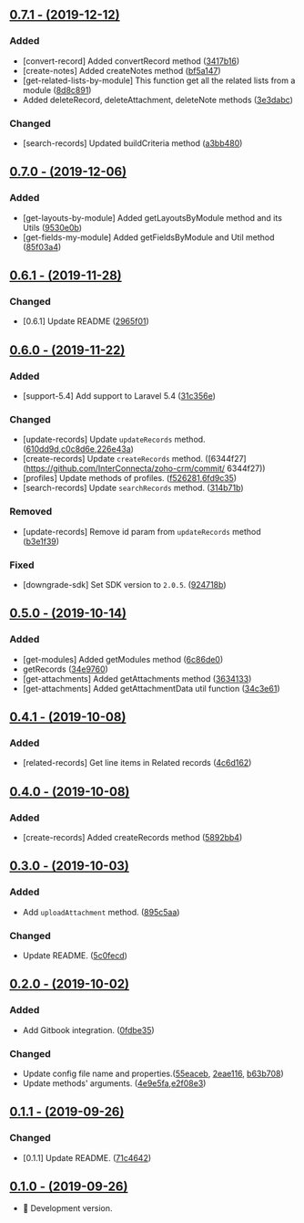 ## [0.7.1 - (2019-12-12)](https://github.com/InterConnecta/zoho-crm/compare/0.7.0...0.7.1)

### Added
- [convert-record] Added convertRecord method ([3417b16](https://github.com/InterConnecta/zoho-crm/commit/3417b16))
- [create-notes] Added createNotes method ([bf5a147](https://github.com/InterConnecta/zoho-crm/commit/bf5a147))
- [get-related-lists-by-module] This function get all the related lists from a module ([8d8c891](https://github.com/InterConnecta/zoho-crm/commit/8d8c891))
- Added deleteRecord, deleteAttachment, deleteNote methods ([3e3dabc](https://github.com/InterConnecta/zoho-crm/commit/3e3dabc))
### Changed
- [search-records] Updated buildCriteria method ([a3bb480](https://github.com/InterConnecta/zoho-crm/commit/a3bb480))


## [0.7.0 - (2019-12-06)](https://github.com/InterConnecta/zoho-crm/compare/0.6.1...0.7.0)

### Added
  - [get-layouts-by-module] Added getLayoutsByModule method and its Utils ([9530e0b](https://github.com/InterConnecta/zoho-crm/commit/9530e0b))
  - [get-fields-my-module] Added getFieldsByModule and Util method ([85f03a4](https://github.com/InterConnecta/zoho-crm/commit/85f03a4))

## [0.6.1 - (2019-11-28)](https://github.com/InterConnecta/zoho-crm/compare/0.6.0...0.6.1)

### Changed
- [0.6.1] Update README ([2965f01](https://github.com/InterConnecta/zoho-crm/commit/2965f01))


## [0.6.0 - (2019-11-22)](https://github.com/InterConnecta/zoho-crm/compare/0.5.0...0.6.0)

### Added
  - [support-5.4] Add support to Laravel 5.4 ([31c356e](https://github.com/InterConnecta/zoho-crm/commit/31c356e))
### Changed
- [update-records] Update `updateRecords` method. ([610dd9d](https://github.com/InterConnecta/zoho-crm/commit/610dd9d),[c0c8d6e](https://github.com/InterConnecta/zoho-crm/commit/c0c8d6e),[226e43a](https://github.com/InterConnecta/zoho-crm/commit/226e43a))
- [create-records] Update `createRecords` method. ([6344f27](https://github.com/InterConnecta/zoho-crm/commit/
6344f27))
- [profiles] Update methods of profiles. ([f526281](https://github.com/InterConnecta/zoho-crm/commit/f526281),[6fd9c35](https://github.com/InterConnecta/zoho-crm/commit/6fd9c35))
- [search-records] Update `searchRecords` method. ([314b71b](https://github.com/InterConnecta/zoho-crm/commit/314b71b))
### Removed
- [update-records] Remove id param from `updateRecords` method ([b3e1f39](https://github.com/InterConnecta/zoho-crm/commit/b3e1f39))
### Fixed
- [downgrade-sdk] Set SDK version to `2.0.5`. ([924718b](https://github.com/InterConnecta/zoho-crm/commit/924718b))


## [0.5.0 - (2019-10-14)](https://github.com/InterConnecta/zoho-crm/compare/0.4.1...0.5.0)

### Added
- [get-modules] Added getModules method ([6c86de0](https://github.com/InterConnecta/zoho-crm/commit/6c86de0))
- getRecords ([34e9760](https://github.com/InterConnecta/zoho-crm/commit/34e9760))
- [get-attachments] Added getAttachments method ([3634133](https://github.com/InterConnecta/zoho-crm/commit/3634133))
- [get-attachments] Added getAttachmentData util function ([34c3e61](https://github.com/InterConnecta/zoho-crm/commit/34c3e61))


## [0.4.1 - (2019-10-08)](https://github.com/InterConnecta/zoho-crm/compare/0.4.0...0.4.1)

### Added
  - [related-records] Get line items in Related records ([4c6d162](https://github.com/InterConnecta/zoho-crm/commit/4c6d162))


## [0.4.0 - (2019-10-08)](https://github.com/InterConnecta/zoho-crm/compare/0.3.0...0.4.0)

### Added
  - [create-records] Added createRecords method ([5892bb4](https://github.com/InterConnecta/zoho-crm/commit/5892bb4))


## [0.3.0 - (2019-10-03)](https://github.com/InterConnecta/zoho-crm/compare/0.2.0...0.3.0)

### Added
- Add `uploadAttachment` method. ([895c5aa](https://github.com/InterConnecta/zoho-crm/commit/895c5aa))
### Changed
- Update README. ([5c0fecd](https://github.com/InterConnecta/zoho-crm/commit/5c0fecd))


## [0.2.0 - (2019-10-02)](https://github.com/InterConnecta/zoho-crm/compare/0.1.1...0.2.0)

### Added
- Add Gitbook integration. ([0fdbe35](https://github.com/InterConnecta/zoho-crm/commit/0fdbe35))

### Changed
- Update config file name and properties.([55eaceb](https://github.com/InterConnecta/zoho-crm/commit/55eaceb), [2eae116](https://github.com/InterConnecta/zoho-crm/commit/2eae116), [b63b708](https://github.com/InterConnecta/zoho-crm/commit/b63b708))
- Update methods' arguments. ([4e9e5fa](https://github.com/InterConnecta/zoho-crm/commit/4e9e5fa),[e2f08e3](https://github.com/InterConnecta/zoho-crm/commit/e2f08e3))


## [0.1.1 - (2019-09-26)](https://github.com/InterConnecta/zoho-crm/compare/0.1.0...0.1.1)

### Changed
- [0.1.1] Update README. ([71c4642](https://github.com/InterConnecta/zoho-crm/commit/71c4642))


## [0.1.0 - (2019-09-26)](https://github.com/InterConnecta/zoho-crm/compare/0.0.0...0.1.0)

- :tada: Development version.
